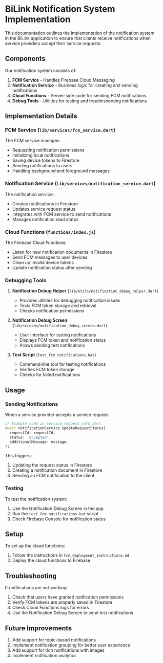 # BiLink Notification System Implementation

This documentation outlines the implementation of the notification system in the BiLink application to ensure that clients receive notifications when service providers accept their service requests.

## Components

Our notification system consists of:

1. **FCM Service** - Handles Firebase Cloud Messaging
2. **Notification Service** - Business logic for creating and sending notifications
3. **Cloud Functions** - Server-side code for sending FCM notifications
4. **Debug Tools** - Utilities for testing and troubleshooting notifications

## Implementation Details

### FCM Service (`lib/services/fcm_service.dart`)

The FCM service manages:
- Requesting notification permissions
- Initializing local notifications
- Saving device tokens to Firestore
- Sending notifications to users
- Handling background and foreground messages

### Notification Service (`lib/services/notification_service.dart`)

The notification service:
- Creates notifications in Firestore
- Updates service request status
- Integrates with FCM service to send notifications
- Manages notification read status

### Cloud Functions (`functions/index.js`)

The Firebase Cloud Functions:
- Listen for new notification documents in Firestore
- Send FCM messages to user devices
- Clean up invalid device tokens
- Update notification status after sending

### Debugging Tools

1. **Notification Debug Helper** (`lib/utils/notification_debug_helper.dart`)
   - Provides utilities for debugging notification issues
   - Tests FCM token storage and retrieval
   - Checks notification permissions

2. **Notification Debug Screen** (`lib/screens/notification_debug_screen.dart`)
   - User interface for testing notifications
   - Displays FCM token and notification status
   - Allows sending test notifications

3. **Test Script** (`test_fcm_notifications.bat`)
   - Command-line tool for testing notifications
   - Verifies FCM token storage
   - Checks for failed notifications

## Usage

### Sending Notifications

When a service provider accepts a service request:

```dart
// Example code in service_request_card.dart
await notificationService.updateRequestStatus(
  requestId: requestId,
  status: 'accepted',
  additionalMessage: message,
);
```

This triggers:
1. Updating the request status in Firestore
2. Creating a notification document in Firestore
3. Sending an FCM notification to the client

### Testing

To test the notification system:

1. Use the Notification Debug Screen in the app
2. Run the `test_fcm_notifications.bat` script
3. Check Firebase Console for notification status

## Setup

To set up the cloud functions:

1. Follow the instructions in `fcm_deployment_instructions.md`
2. Deploy the cloud functions to Firebase

## Troubleshooting

If notifications are not working:

1. Check that users have granted notification permissions
2. Verify FCM tokens are properly saved in Firestore
3. Check Cloud Functions logs for errors
4. Use the Notification Debug Screen to send test notifications

## Future Improvements

1. Add support for topic-based notifications
2. Implement notification grouping for better user experience
3. Add support for rich notifications with images
4. Implement notification analytics
